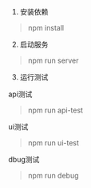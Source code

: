 1. 安装依赖
> npm install

2. 启动服务
> npm run server

3. 运行测试

api测试
> npm run api-test

ui测试

> npm run ui-test

dbug测试

> npm run debug